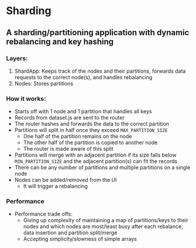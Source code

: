 # Sharding
## A sharding/partitioning application with dynamic rebalancing and key hashing

### Layers:
1. ShardApp: Keeps track of the nodes and their partitions, forwards data requests to the correct node(s), and handles rebalancing
2. Nodes: Stores partitions

### How it works:
- Starts off with 1 node and 1 partition that handles all keys
- Records from dataset.js are sent to the router
- The router hashes and forwards the data to the correct partition
- Partitions will split in half once they exceed `MAX_PARTITION_SIZE`
	- One half of the partition remains on the node
	- The other half of the partition is copied to another node
	- The router is made aware of this split
- Partitions will merge with an adjacent partition if its size falls below `MIN_PARTITION_SIZE` and the adjacent partition(s) can fit the records
- There can be any number of partitions and multiple partitions on a single node
- Nodes can be added/removed from the UI
	- It will trigger a rebalancing

### Performance
- Performance trade offs:
	- Giving up complexity of maintaining a map of partitions/keys to their nodes and which nodes are most/least busy after each rebalance, data insertion and partition split/merge
	- Accepting simplicity/slowness of simple arrays